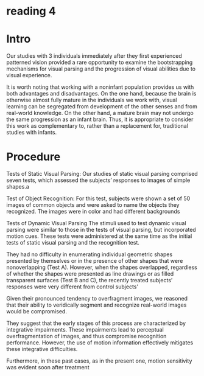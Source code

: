 # reading 4

# Intro

Our studies with 3 individuals immediately after they first
experienced patterned vision provided a rare opportunity to
examine the bootstrapping mechanisms for visual parsing and
the progression of visual abilities due to visual experience.

It is worth noting that working with a noninfant population
provides us with both advantages and disadvantages. On the one
hand, because the brain is otherwise almost fully mature in the
individuals we work with, visual learning can be segregated from
development of the other senses and from real-world knowledge.
On the other hand, a mature brain may not undergo the same
progression as an infant brain. Thus, it is appropriate to consider
this work as complementary to, rather than a replacement for,
traditional studies with infants.

# Procedure

Tests of Static Visual Parsing:
Our studies of static visual parsing comprised seven tests, which
assessed the subjects’ responses to images of simple shapes.a

Test of Object Recognition:
For this test, subjects were shown a set of 50 images of common
objects and were asked to name the objects they recognized. The
images were in color and had different backgrounds

Tests of Dynamic Visual Parsing
The stimuli used to test dynamic visual parsing were similar to
those in the tests of visual parsing, but incorporated motion cues.
These tests were administered at the same time as the initial
tests of static visual parsing and the recognition test.

They had no difficulty in enumerating individual geometric shapes presented by themselves or in
the presence of other shapes that were nonoverlapping (Test A).
However, when the shapes overlapped, regardless of whether the
shapes were presented as line drawings or as filled transparent
surfaces (Test B and C), the recently treated subjects’ responses
were very different from control subjects’

Given their pronounced tendency to overfragment images, we reasoned
that their ability to veridically segment and recognize real-world
images would be compromised.

They suggest that the early stages of this process are
characterized by integrative impairments. These impairments
lead to perceptual overfragmentation of images, and thus compromise recognition performance. However, the use of motion
information effectively mitigates these integrative difficulties.

Furthermore,
in these past cases, as in the present one, motion sensitivity was
evident soon after treatment
